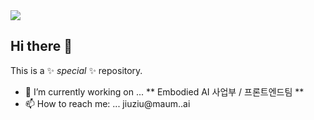 <img src="https://capsule-render.vercel.app/api?type=shark&color=F5BB96&section=header&fontSize=90" />


## Hi there 👋


This is a ✨ _special_ ✨ repository.

- 🔭 I’m currently working on ... ** Embodied AI 사업부 / 프론트엔드팀 **
- 📫 How to reach me: ... jiuziu@maum..ai


